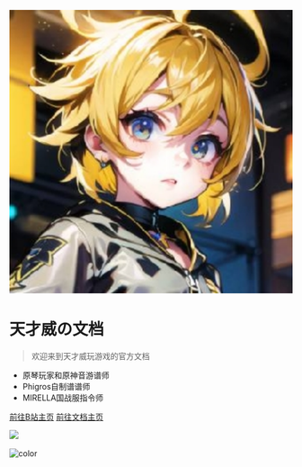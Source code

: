 <!-- _coverpage.md -->

![logo](tianstudio.svg)

# 天才威の文档

> 欢迎来到天才威玩游戏的官方文档

- 原琴玩家和原神音游谱师
- Phigros自制谱谱师
- MIRELLA国战服指令师

[前往B站主页](https://space.bilibili.com/1911150911)
[前往文档主页](/)

<!-- _coverpage.md -->

<!-- 背景图片 -->

![](https://p3-pc-sign.douyinpic.com/tos-cn-i-0813/oMSICfzxeAAJ1IAhrqhEsQCASAogEAAtFzN1aA~tplv-dy-aweme-images-v2:3000:3000:q75.webp?biz_tag=aweme_images&from=327834062&lk3s=138a59ce&s=PackSourceEnum_SEARCH&sc=image&se=false&x-expires=1738692000&x-signature=pB61F1bjvb%2B3SyNMbY3qx2Oqbnw%3D)

<!-- 背景色 -->

![color](#f0f0f0)
